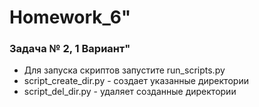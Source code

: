 # Homework_6"

### Задача № 2, 1 Вариант"

* Для запуска скриптов запустите run_scripts.py 
* script_create_dir.py - создает указанные директории
* script_del_dir.py - удаляет созданные директории
